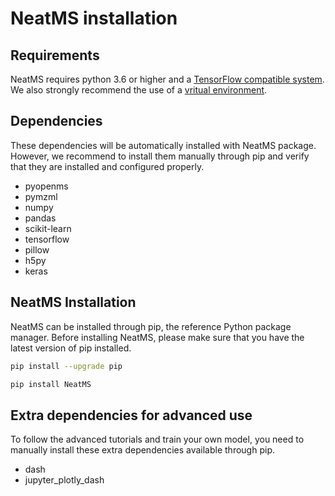 # NeatMS installation

## Requirements

NeatMS requires python 3.6 or higher and a [TensorFlow compatible system](https://www.tensorflow.org/install/pip#system-requirements). We also strongly recommend the use of a [vritual environment](https://packaging.python.org/guides/installing-using-pip-and-virtual-environments/). 

## Dependencies

These dependencies will be automatically installed with NeatMS package. However, we recommend to install them manually through pip and verify that they are installed and configured properly.

* pyopenms
* pymzml
* numpy
* pandas
* scikit-learn
* tensorflow
* pillow
* h5py
* keras

## NeatMS Installation

NeatMS can be installed through pip, the reference Python package manager. Before installing NeatMS, please make sure that you have the latest version of pip installed.

``` bash
pip install --upgrade pip
```

``` bash
pip install NeatMS
```

## Extra dependencies for advanced use

To follow the advanced tutorials and train your own model, you need to manually install these extra dependencies available through pip.

* dash
* jupyter\_plotly\_dash

